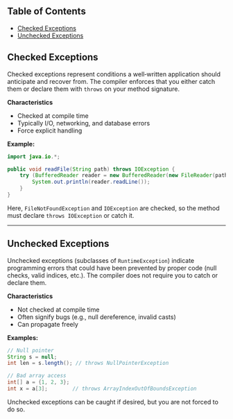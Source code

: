 ## Table of Contents

- [Checked Exceptions](#checked-exceptions)  
- [Unchecked Exceptions](#unchecked-exceptions)  

## Checked Exceptions

Checked exceptions represent conditions a well‑written application should anticipate and recover from. The compiler enforces that you either catch them or declare them with `throws` on your method signature.

**Characteristics**  
- Checked at compile time  
- Typically I/O, networking, and database errors  
- Force explicit handling

**Example:**

```java
import java.io.*;

public void readFile(String path) throws IOException {
    try (BufferedReader reader = new BufferedReader(new FileReader(path))) {
        System.out.println(reader.readLine());
    }
}
````

Here, `FileNotFoundException` and `IOException` are checked, so the method must declare `throws IOException` or catch it.

---

## Unchecked Exceptions

Unchecked exceptions (subclasses of `RuntimeException`) indicate programming errors that could have been prevented by proper code (null checks, valid indices, etc.). The compiler does not require you to catch or declare them.

**Characteristics**

* Not checked at compile time
* Often signify bugs (e.g., null dereference, invalid casts)
* Can propagate freely

**Examples:**

```java
// Null pointer
String s = null;
int len = s.length(); // throws NullPointerException

// Bad array access
int[] a = {1, 2, 3};
int x = a[3];        // throws ArrayIndexOutOfBoundsException
```

Unchecked exceptions can be caught if desired, but you are not forced to do so.